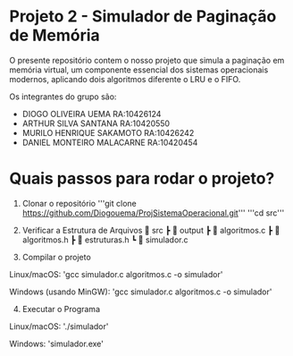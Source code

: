 # **Projeto 2** - Simulador de Paginação de Memória

O presente repositório contem o nosso projeto que simula a paginação em memória virtual, um componente essencial dos sistemas operacionais modernos, aplicando dois algoritmos diferente o LRU e o FIFO.

Os integrantes do grupo são:

* DIOGO OLIVEIRA UEMA           RA:10426124
* ARTHUR SILVA SANTANA          RA:10420550
* MURILO HENRIQUE SAKAMOTO      RA:10426242  
* DANIEL MONTEIRO MALACARNE     RA:10420454

# Quais passos para rodar o projeto?

1. Clonar o repositório
'''git clone https://github.com/Diogouema/ProjSistemaOperacional.git'''
'''cd src'''

2. Verificar a Estrutura de Arquivos
📁 src
 ┣ 📁 output
 ┣ 📄 algoritmos.c
 ┣ 📄 algoritmos.h
 ┣ 📄 estruturas.h
 ┗ 📄 simulador.c

3. Compilar o projeto

Linux/macOS:
'gcc simulador.c algoritmos.c -o simulador'
 
Windows (usando MinGW):
'gcc simulador.c algoritmos.c -o simulador'

4. Executar o Programa

Linux/macOS:
'./simulador'

Windows:
'simulador.exe'
